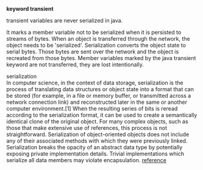 **keyword transient**  

transient variables are never serialized in java.

It marks a member variable not to be serialized when it is persisted to streams of bytes. When an object is transferred 
through the network, the object needs to be 'serialized'. Serialization converts the object state to serial bytes. Those
bytes are sent over the network and the object is recreated from those bytes. Member variables marked by the java transient
keyword are not transferred, they are lost intentionally.

serialization  
In computer science, in the context of data storage, serialization is the process of translating 
data structures or object state into a format that can be stored (for example, in a file or memory
buffer, or transmitted across a network connection link) and reconstructed later in the same or 
another computer environment.[1] When the resulting series of bits is reread according to the 
serialization format, it can be used to create a semantically identical clone of the original 
object. For many complex objects, such as those that make extensive use of references, this process
is not straightforward. Serialization of object-oriented objects does not include any of their 
associated methods with which they were previously linked.  
Serialization breaks the opacity of an abstract data type by potentially exposing private implementation
details. Trivial implementations which serialize all data members may violate encapsulation.
[reference](https://en.wikipedia.org/wiki/Serialization)
